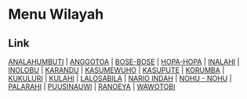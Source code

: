 # Menu Wilayah

## Link

[ANALAHUMBUTI](https://github.com/gigit-pemilu/pemilu-2024-74-sulawesi-tenggara/tree/main/pilpres/hitung-suara/sub/74-sulawesi-tenggara/sub/02-konawe/sub/03-wawotobi/sub/2018-analahumbuti)
 | 
[ANGGOTOA](https://github.com/gigit-pemilu/pemilu-2024-74-sulawesi-tenggara/tree/main/pilpres/hitung-suara/sub/74-sulawesi-tenggara/sub/02-konawe/sub/03-wawotobi/sub/2017-anggotoa)
 | 
[BOSE-BOSE](https://github.com/gigit-pemilu/pemilu-2024-74-sulawesi-tenggara/tree/main/pilpres/hitung-suara/sub/74-sulawesi-tenggara/sub/02-konawe/sub/03-wawotobi/sub/1027-bose-bose)
 | 
[HOPA-HOPA](https://github.com/gigit-pemilu/pemilu-2024-74-sulawesi-tenggara/tree/main/pilpres/hitung-suara/sub/74-sulawesi-tenggara/sub/02-konawe/sub/03-wawotobi/sub/1007-hopa-hopa)
 | 
[INALAHI](https://github.com/gigit-pemilu/pemilu-2024-74-sulawesi-tenggara/tree/main/pilpres/hitung-suara/sub/74-sulawesi-tenggara/sub/02-konawe/sub/03-wawotobi/sub/1002-inalahi)
 | 
[INOLOBU](https://github.com/gigit-pemilu/pemilu-2024-74-sulawesi-tenggara/tree/main/pilpres/hitung-suara/sub/74-sulawesi-tenggara/sub/02-konawe/sub/03-wawotobi/sub/1020-inolobu)
 | 
[KARANDU](https://github.com/gigit-pemilu/pemilu-2024-74-sulawesi-tenggara/tree/main/pilpres/hitung-suara/sub/74-sulawesi-tenggara/sub/02-konawe/sub/03-wawotobi/sub/2025-karandu)
 | 
[KASUMEWUHO](https://github.com/gigit-pemilu/pemilu-2024-74-sulawesi-tenggara/tree/main/pilpres/hitung-suara/sub/74-sulawesi-tenggara/sub/02-konawe/sub/03-wawotobi/sub/2031-kasumewuho)
 | 
[KASUPUTE](https://github.com/gigit-pemilu/pemilu-2024-74-sulawesi-tenggara/tree/main/pilpres/hitung-suara/sub/74-sulawesi-tenggara/sub/02-konawe/sub/03-wawotobi/sub/1011-kasupute)
 | 
[KORUMBA](https://github.com/gigit-pemilu/pemilu-2024-74-sulawesi-tenggara/tree/main/pilpres/hitung-suara/sub/74-sulawesi-tenggara/sub/02-konawe/sub/03-wawotobi/sub/2026-korumba)
 | 
[KUKULURI](https://github.com/gigit-pemilu/pemilu-2024-74-sulawesi-tenggara/tree/main/pilpres/hitung-suara/sub/74-sulawesi-tenggara/sub/02-konawe/sub/03-wawotobi/sub/2032-kukuluri)
 | 
[KULAHI](https://github.com/gigit-pemilu/pemilu-2024-74-sulawesi-tenggara/tree/main/pilpres/hitung-suara/sub/74-sulawesi-tenggara/sub/02-konawe/sub/03-wawotobi/sub/1008-kulahi)
 | 
[LALOSABILA](https://github.com/gigit-pemilu/pemilu-2024-74-sulawesi-tenggara/tree/main/pilpres/hitung-suara/sub/74-sulawesi-tenggara/sub/02-konawe/sub/03-wawotobi/sub/1006-lalosabila)
 | 
[NARIO INDAH](https://github.com/gigit-pemilu/pemilu-2024-74-sulawesi-tenggara/tree/main/pilpres/hitung-suara/sub/74-sulawesi-tenggara/sub/02-konawe/sub/03-wawotobi/sub/2013-nario-indah)
 | 
[NOHU - NOHU](https://github.com/gigit-pemilu/pemilu-2024-74-sulawesi-tenggara/tree/main/pilpres/hitung-suara/sub/74-sulawesi-tenggara/sub/02-konawe/sub/03-wawotobi/sub/1019-nohu-nohu)
 | 
[PALARAHI](https://github.com/gigit-pemilu/pemilu-2024-74-sulawesi-tenggara/tree/main/pilpres/hitung-suara/sub/74-sulawesi-tenggara/sub/02-konawe/sub/03-wawotobi/sub/1010-palarahi)
 | 
[PUUSINAUWI](https://github.com/gigit-pemilu/pemilu-2024-74-sulawesi-tenggara/tree/main/pilpres/hitung-suara/sub/74-sulawesi-tenggara/sub/02-konawe/sub/03-wawotobi/sub/1028-puusinauwi)
 | 
[RANOEYA](https://github.com/gigit-pemilu/pemilu-2024-74-sulawesi-tenggara/tree/main/pilpres/hitung-suara/sub/74-sulawesi-tenggara/sub/02-konawe/sub/03-wawotobi/sub/1009-ranoeya)
 | 
[WAWOTOBI](https://github.com/gigit-pemilu/pemilu-2024-74-sulawesi-tenggara/tree/main/pilpres/hitung-suara/sub/74-sulawesi-tenggara/sub/02-konawe/sub/03-wawotobi/sub/1001-wawotobi)

